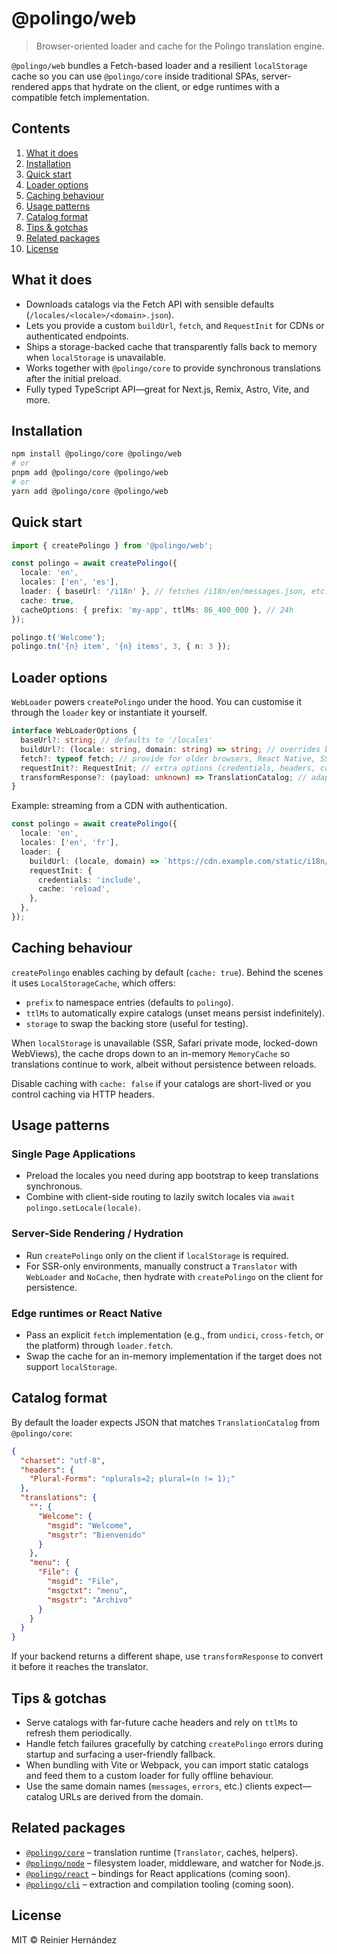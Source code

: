 # @polingo/web

> Browser-oriented loader and cache for the Polingo translation engine.

`@polingo/web` bundles a Fetch-based loader and a resilient `localStorage` cache so you can use `@polingo/core` inside traditional SPAs, server-rendered apps that hydrate on the client, or edge runtimes with a compatible fetch implementation.

## Contents

1. [What it does](#what-it-does)
2. [Installation](#installation)
3. [Quick start](#quick-start)
4. [Loader options](#loader-options)
5. [Caching behaviour](#caching-behaviour)
6. [Usage patterns](#usage-patterns)
7. [Catalog format](#catalog-format)
8. [Tips & gotchas](#tips--gotchas)
9. [Related packages](#related-packages)
10. [License](#license)

## What it does

- Downloads catalogs via the Fetch API with sensible defaults (`/locales/<locale>/<domain>.json`).
- Lets you provide a custom `buildUrl`, `fetch`, and `RequestInit` for CDNs or authenticated endpoints.
- Ships a storage-backed cache that transparently falls back to memory when `localStorage` is unavailable.
- Works together with `@polingo/core` to provide synchronous translations after the initial preload.
- Fully typed TypeScript API—great for Next.js, Remix, Astro, Vite, and more.

## Installation

```bash
npm install @polingo/core @polingo/web
# or
pnpm add @polingo/core @polingo/web
# or
yarn add @polingo/core @polingo/web
```

## Quick start

```typescript
import { createPolingo } from '@polingo/web';

const polingo = await createPolingo({
  locale: 'en',
  locales: ['en', 'es'],
  loader: { baseUrl: '/i18n' }, // fetches /i18n/en/messages.json, etc.
  cache: true,
  cacheOptions: { prefix: 'my-app', ttlMs: 86_400_000 }, // 24h
});

polingo.t('Welcome');
polingo.tn('{n} item', '{n} items', 3, { n: 3 });
```

## Loader options

`WebLoader` powers `createPolingo` under the hood. You can customise it through the `loader` key or instantiate it yourself.

```typescript
interface WebLoaderOptions {
  baseUrl?: string; // defaults to '/locales'
  buildUrl?: (locale: string, domain: string) => string; // overrides baseUrl
  fetch?: typeof fetch; // provide for older browsers, React Native, SSR, or tests
  requestInit?: RequestInit; // extra options (credentials, headers, cache directives, ...)
  transformResponse?: (payload: unknown) => TranslationCatalog; // adapt bespoke formats
}
```

Example: streaming from a CDN with authentication.

```typescript
const polingo = await createPolingo({
  locale: 'en',
  locales: ['en', 'fr'],
  loader: {
    buildUrl: (locale, domain) => `https://cdn.example.com/static/i18n/${locale}/${domain}.json`,
    requestInit: {
      credentials: 'include',
      cache: 'reload',
    },
  },
});
```

## Caching behaviour

`createPolingo` enables caching by default (`cache: true`). Behind the scenes it uses `LocalStorageCache`, which offers:

- `prefix` to namespace entries (defaults to `polingo`).
- `ttlMs` to automatically expire catalogs (unset means persist indefinitely).
- `storage` to swap the backing store (useful for testing).

When `localStorage` is unavailable (SSR, Safari private mode, locked-down WebViews), the cache drops down to an in-memory `MemoryCache` so translations continue to work, albeit without persistence between reloads.

Disable caching with `cache: false` if your catalogs are short-lived or you control caching via HTTP headers.

## Usage patterns

### Single Page Applications

- Preload the locales you need during app bootstrap to keep translations synchronous.
- Combine with client-side routing to lazily switch locales via `await polingo.setLocale(locale)`.

### Server-Side Rendering / Hydration

- Run `createPolingo` only on the client if `localStorage` is required.
- For SSR-only environments, manually construct a `Translator` with `WebLoader` and `NoCache`, then hydrate with `createPolingo` on the client for persistence.

### Edge runtimes or React Native

- Pass an explicit `fetch` implementation (e.g., from `undici`, `cross-fetch`, or the platform) through `loader.fetch`.
- Swap the cache for an in-memory implementation if the target does not support `localStorage`.

## Catalog format

By default the loader expects JSON that matches `TranslationCatalog` from `@polingo/core`:

```json
{
  "charset": "utf-8",
  "headers": {
    "Plural-Forms": "nplurals=2; plural=(n != 1);"
  },
  "translations": {
    "": {
      "Welcome": {
        "msgid": "Welcome",
        "msgstr": "Bienvenido"
      }
    },
    "menu": {
      "File": {
        "msgid": "File",
        "msgctxt": "menu",
        "msgstr": "Archivo"
      }
    }
  }
}
```

If your backend returns a different shape, use `transformResponse` to convert it before it reaches the translator.

## Tips & gotchas

- Serve catalogs with far-future cache headers and rely on `ttlMs` to refresh them periodically.
- Handle fetch failures gracefully by catching `createPolingo` errors during startup and surfacing a user-friendly fallback.
- When bundling with Vite or Webpack, you can import static catalogs and feed them to a custom loader for fully offline behaviour.
- Use the same domain names (`messages`, `errors`, etc.) clients expect—catalog URLs are derived from the domain.

## Related packages

- [`@polingo/core`](../core) – translation runtime (`Translator`, caches, helpers).
- [`@polingo/node`](../node) – filesystem loader, middleware, and watcher for Node.js.
- [`@polingo/react`](../react) – bindings for React applications (coming soon).
- [`@polingo/cli`](../cli) – extraction and compilation tooling (coming soon).

## License

MIT © Reinier Hernández
